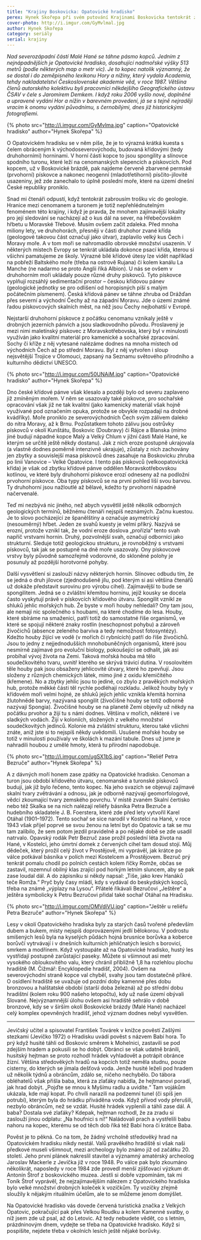 ```yaml
---
title: "Krajiny Boskovicka: Opatovické hradisko"
perex: Hynek Skořepa při svém putování Krajinami Boskovicka tentokrát zabrousí trochu víc do geologie. Cílem cesty je totiž pásmo kopců, které se táhne nad severozápadní částí Malé Hané. Jedním z nejnápadnějších je Opatovické hradisko.
cover-photo: http://i.imgur.com/GyMvlmal.jpg
author: Hynek Skořepa
category: seriály
serial: krajiny
---
```


*Nad severozápadní částí Malé Hané se táhne pásmo kopců. Jedním z nejnápadnějších je Opatovické hradisko, dosahující nadmořské výšky 513 metrů (podle některých map o metr víc). Je to kopec natolik významný, že se dostal i do zeměpisného lexikonu Hory a nížiny, který vydala Academia, tehdy nakladatelství Československé akademie věd, v roce 1987. Většina členů autorského kolektivu byli pracovníci někdejšího Geografického ústavu ČSAV v čele s Jaromírem Demkem. I když roku 2006 vyšlo nové, doplněné a upravené vydání Hor a nížin v barevném provedení, já se s tejně nejraději vracím k onomu vydání původnímu, s černobílými, dnes již historickými fotografiemi.*

{% photo src="http://i.imgur.com/GyMvlma.jpg" caption="Opatovické hradisko" author="Hynek Skořepa" %}

O Opatovickém hradisku se v něm píše, že je to výrazná krátká kuesta s čelem obráceným k východoseverovýchodu, budovaná křídovými (tedy druhohorními) horninami. V horní části kopce to jsou spongility a slínovce spodního turonu, které leží na cenomanských slepencích a pískovcích. Pod kopcem, už v Boskovické brázdě, pak najdeme červeně zbarvené permské (prvohorní) pískovce a nakonec neogenní (mladotřetihorní) písčito-jílovité usazeniny, jež zde zanechalo to úplně poslední moře, které na území dnešní České republiky proniklo.

Snad mi čtenáři odpustí, když tentokrát zabrousím trošku víc do geologie. Hranice mezi cenomanem a turonem je totiž nepřehlédnutelným fenoménem této krajiny, i když je pravda, že mnohem zajímavější lokality pro její sledování se nacházejí až o kus dál na sever, na Hřebečovském hřbetu u Moravské Třebové. Musím ovšem začít zdaleka. Před mnoha miliony lety, ve druhohorách, přesněji v části druhohor zvané křída (geologové takovou část označují jako útvar), zaplavilo velký kus Čech i Moravy moře. A v tom moři se nahromadilo obrovské množství usazenin. V některých místech Evropy se tenkrát ukládala dokonce psací křída, kterou si všichni pamatujeme ze školy. Výrazné bílé křídové útesy lze vidět například na pobřeží Baltského moře (třeba na ostrově Rujana) či kolem kanálu La Manche (ne nadarmo se proto Anglii říká Albion). U nás se ovšem v druhohorním moři ukládaly pouze různé druhy pískovců. Tyto pískovce vyplňují rozsáhlý sedimentační prostor – českou křídovou pánev (geologické jednotky se pro odlišení od horopisných píší s malým počátečním písmenem). Česká křídová pánev se táhne zhruba od Drážďan přes severní a východní Čechy až na západní Moravu. Jde o území známé řadou pískovcových skalních měst, na něž jsou Čechy nejbohatší v Evropě.

Nejstarší druhohorní pískovce z počátku cenomanu vznikaly ještě v drobných jezerních pánvích a jsou sladkovodního původu. Proslavený je mezi nimi maletínský pískovec z Moravskotřebovska, který byl v minulosti využíván jako kvalitní materiál pro kamenické a sochařské zpracování. Sochy či kříže z něj vytesané nalézáme dodnes na mnoha místech od východních Čech až po střední Moravu. Byl z něj vytvořen i sloup nejsvětější Trojice v Olomouci, zapsaný na Seznamu světového přírodního a kulturního dědictví UNESCO.

{% photo src="http://i.imgur.com/50UNAiM.jpg" caption="Opatovické hradisko" author="Hynek Skořepa" %}

Dno české křídové pánve však klesalo a později bylo od severu zaplaveno již zmíněným mořem. V něm se usazovaly také pískovce, pro sochařské opracování však již ne tak kvalitní (jako kamenický materiál však hojně využívané pod označením opuka, protože se obvykle rozpadají na drobné kvádříky). Moře proniklo ze severovýchodních Čech svým zálivem daleko do nitra Moravy, až k Brnu. Pozůstatkem tohoto zálivu jsou ostrůvky pískovců v okolí Kunštátu, Boskovic (Doubravy) či Rájce a Blanska (mimo jiné budují nápadné kopce Malý a Velký Chlum v jižní části Malé Hané, ke kterým se určitě ještě někdy dostanu). Jak z nich eroze postupně ukrajovala (a vlastně dodnes poměrně intenzivně ukrajuje), zůstaly z nich zachovány jen zbytky a souvislejší masa pískovců dnes zasahuje na Boskovicku zhruba po linii Vanovice – Velké Opatovice. I tento pás pískovců (velkoopatovická křída) je však od zbytku křídové pánve oddělen Moravskotřebovskou kotlinou, ve které byly druhohorní pískovce erozí odneseny až na podložní prvohorní pískovce. Oba typy pískovců se na první pohled liší svou barvou. Ty druhohorní jsou nažloutlé až bělavé, kdežto ty prvohorní nápadně načervenalé.

Teď mi nezbývá nic jiného, než abych vysvětlil ještě několik odborných geologických termínů, běžnému čtenáři nejspíš neznámých. Začnu kuestou. Je to slovo pocházející ze španělštiny a označuje asymetrický (nesouměrný) hřbet. Jeden ze svahů kuesty je velmi příkrý. Nazývá se erozní, protože vznikl tak, že vodní eroze doslova „prořízla“ tento svah napříč vrstvami hornin. Druhý, pozvolnější svah, označují odborníci jako strukturní. Sleduje totiž geologickou strukturu, je rovnoběžný s vrstvami pískovců, tak jak se postupně na dně moře usazovaly. Ony pískovcové vrstvy byly původně samozřejmě vodorovné, do skloněné polohy je posunuly až pozdější horotvorné pohyby.

Další vysvětlení si zaslouží názvy některých hornin. Slínovec odbudu tím, že se jedná o druh jílovce (zjednodušeně jílu, pod kterým si asi většina čtenářů už dokáže představit surovinu pro výrobu cihel). Zajímavější to bude se spongilitem. Jedná se o zvláštní křemitou horninu, jejíž kousky se docela často vyskytují právě v pískovcích křídového útvaru. Spongilit vznikl ze shluků jehlic mořských hub. Že byste v moři houby nehledali? Ony tam jsou, ale nemají nic společného s houbami, na které chodíme do lesa. Houby, které sbíráme na smaženici, patří totiž do samostatné říše organismů, ve které se spojují některé znaky rostlin (neschopnost pohybu) a zároveň živočichů (absence zeleného barviva a tedy nemožnost fotosyntézy). Kdežto houby žijící ve vodě (v mořích či rybnících) patří do říše živočichů. Jsou to jedny z nejjednodušších mnohobuněčných organismů, které jsou nesmírně zajímavé pro evoluční biology, pokoušející se odhalit, jak asi probíhal vývoj života na Zemi. Taková mořská houba má tělo soudečkovitého tvaru, uvnitř kterého se skrývá trávicí dutina. V rosolovitém těle houby pak jsou obsaženy jehlicovité útvary, které ho zpevňují. Jsou složeny z různých chemických látek, mimo jiné z oxidu křemičitého (křemene). No a zbytky jehlic jsou to jediné, co zbylo z pravěkých mořských hub, protože měkké části těl rychle podléhají rozkladu. Jelikož houby byly v křídovém moři velmi hojné, ze shluků jejich jehlic vznikla křemitá hornina žlutohnědé barvy, nazývaná spongilit (živočišné houby se totiž odborně nazývají Spongia). Živočišné houby se na planetě Zemi objevily už někdy na počátku prvohor a žijí tu s námi dodnes. Většina v mořích, některé i ve sladkých vodách. Žijí v koloniích, složených z velkého množství soudečkovitých jedinců. Kolonie má zvláštní strukturu, kterou také všichni znáte, aniž jste si to nejspíš někdy uvědomili. Usušené mořské houby se totiž v minulosti používaly ve školách k mazání tabule. Dnes už jsme je nahradili houbou z umělé hmoty, která tu přírodní napodobuje.

{% photo src="http://i.imgur.com/ugSX1bS.jpg" caption="Reliéf Petra Bezruče" author="Hynek Skořepa" %}

A z dávných moří honem zase zpátky na Opatovické hradisko. Cenoman a turon jsou období křídového útvaru, cenomanské a turonské pískovců budují, jak již bylo řečeno, tento kopec. Na jeho svazích se objevují zajímavé skalní tvary zvětrávání a odnosu, jak je odborně nazývají geomorfologové, vědci zkoumající tvary zemského povrchu. V místě zvaném Skalní čertisko nebo též Skalka se na nich nalézají reliéfy básníka Petra Bezruče a hudebního skladatele J. B. Foerstera, které zde před lety vytvořil Karel Otáhal (1901–1972). Tento sochař se sice narodil v Kostelci na Hané, v roce 1943 však přijel poprvé se svou ženou na letní byt do Opatovic a tak se mu tam zalíbilo, že sem potom jezdil pravidelně a po nějaké době se zde usadil natrvalo. Opavský rodák Petr Bezruč zase prožil poslední léta života na Hané, v Kostelci, jeho úmrtní domek z červených cihel tam dosud stojí. Můj dědeček, který prožil celý život v Prostějově, mi vyprávěl, jak krátce po válce potkával básníka v polích mezi Kostelcem a Prostějovem. Bezruč prý tenkrát pomalu chodil po polních cestách kolem říčky Romže, občas se zastavil, rozemnul obilný klas zrající pod horkým letním sluncem, aby se pak zase loudal dál. A do zápisníku si někdy napsal: „Tiše, jako krev Hanáků teče Romža.“ Pryč byly časy mládí, kdy s vydával do beskydských kopců, třeba na známé „výplazy na Lysou“. Přátelé říkávali Bezručovi „Ještěre“ a ještěra symbolicky k Petru Bezručovi přidal také sochař Otáhal na Hradisku.

{% photo src="http://i.imgur.com/OMVdiVU.jpg" caption="Ještěr u reliéfu Petra Bezruče" author="Hynek Skořepa" %}

Lesy v okolí Opatovického hradiska byly za starých časů tvořené především dubem a bukem, místy nejspíš doprovázenými jedlí bělokorou. V podrostu smíšených lesů byla na kyselých půdách hojná brusnice borůvka a koberce borůvčí vytrvávají i v dnešních kulturních jehličnatých lesích s borovicí, smrkem a modřínem. Když vystoupáte až na Opatovické hradisko, hustý les vystřídají postupně zarůstající paseky. Můžete si všimnout asi metr vysokého obloukovitého valu, který chránil přibližně 1,8 ha rozlehlou plochu hradiště (M. Čižmář: Encyklopedie hradišť, 2004). Ovšem na severovýchodní straně kopce val chyběl, svahy jsou tam dostatečně příkré. O osídlení hradiště se uvažuje od pozdní doby kamenné přes dobu bronzovou a halštatské období (starší doba železná) až po střední dobu hradištní (kolem roku 900 našeho letopočtu), kdy už naše území obývali Slované. Nejvýznamnější úlohu ovšem asi hradiště sehrálo v době bronzové, kdy se v širším okolí Boskovické brázdy (Malé Hané) nacházel celý komplex opevněných hradišť, jehož význam dodnes nebyl vysvětlen.

---

Jevíčský učitel a spisovatel František Továrek v knížce pověstí Zašlými stezkami (Jevíčko 1972) o Hradisku uvádí pověst s názvem Babí hora. To prý když husité táhli od Boskovic směrem k Mohelnici, zastavili se pod zdejším hradem a pokusili se ho dobýt. Obránci se však udatně bránili, husitský hejtman se proto rozhodl hrádek vyhladovět a potrápit obránce žízní. Většina středověkých hradů na kopcích totiž neměla studnu, pouze cisterny, do kterých se jímala dešťová voda. Jenže husité leželi pod hradem už několik týdnů a obráncům, zdálo se, ničeho nechybělo. Do tábora obléhatelů však přišla baba, která za zlaťáky nabídla, že hejtmanovi poradí, jak hrad dobýt. „Pojďte se mnou k Myšímu radlu a uvidíte.“ Tam vojákům ukázala, kde mají kopat. Po chvíli narazili na podzemní tunel (či spíš jen potrubí), kterým byla do hrádku přiváděna voda. Když přívod vody přerušili, nezbylo obráncům, než se vzdát. Husité hrádek vyplenili a táhli zase dál. A baba? Dostala své zlaťáky? Kdepak, hejtman rozhodl, že za zradu si zaslouží jinou odplatu: „Na houfnici s ní!“ Naládovali prach a vystřelili babu nahoru na kopec, kterému se od těch dob říká též Babí hora či krátce Baba.

Pověst je to pěkná. Co na tom, že žádný vrcholně středověký hrad na Opatovickém hradisku nikdy nestál. Valů pravěkého hradiště si však naši předkové museli všimnout, mezi archeology bylo známo již od začátku 20. století. Jeho první plánek nakreslil stavitel a významný amatérský archeolog Jaroslav Mackerle z Jevíčka již v roce 1948. Po válce pak bylo zkoumáno několikrát, naposledy v roce 1984 zde provedl menší zjišťovací výzkum dr. Antonín Štrof z boskovického muzea. Jestli si dobře vzpomínám, tak mi Toník Štrof vyprávěl, že nejzajímavějším nálezem z Opatovického hradiska bylo velké množství drobných koleček k vozíčkům. Ty vozíčky zřejmě sloužily k nějakým rituálním účelům, ale to se můžeme jenom domýšlet.

Na Opatovické hradisko vás dovede červená turistická značka z Velkých Opatovic, pokračující pak přes Velkou Roudku a kolem Kamenné svatby, o níž jsem zde už psal, až do Letovic. Až tedy nebudete vědět, co s letním, prázdninovým dnem, vydejte se třeba na Opatovické hradisko. Když si pospíšíte, nejdete třeba v okolních lesích ještě nějaké borůvky.
